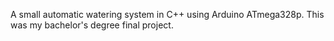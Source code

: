 A small automatic watering system in C++ using Arduino ATmega328p.
This was my bachelor's degree final project.
